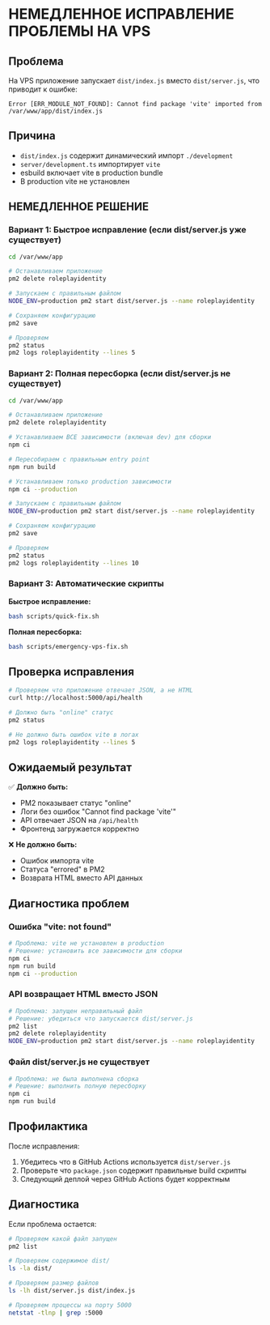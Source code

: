 # НЕМЕДЛЕННОЕ ИСПРАВЛЕНИЕ ПРОБЛЕМЫ НА VPS

## Проблема
На VPS приложение запускает `dist/index.js` вместо `dist/server.js`, что приводит к ошибке:
```
Error [ERR_MODULE_NOT_FOUND]: Cannot find package 'vite' imported from /var/www/app/dist/index.js
```

## Причина
- `dist/index.js` содержит динамический импорт `./development` 
- `server/development.ts` импортирует `vite`
- esbuild включает vite в production bundle
- В production vite не установлен

## НЕМЕДЛЕННОЕ РЕШЕНИЕ

### Вариант 1: Быстрое исправление (если dist/server.js уже существует)

```bash
cd /var/www/app

# Останавливаем приложение
pm2 delete roleplayidentity

# Запускаем с правильным файлом
NODE_ENV=production pm2 start dist/server.js --name roleplayidentity

# Сохраняем конфигурацию
pm2 save

# Проверяем
pm2 status
pm2 logs roleplayidentity --lines 5
```

### Вариант 2: Полная пересборка (если dist/server.js не существует)

```bash
cd /var/www/app

# Останавливаем приложение
pm2 delete roleplayidentity

# Устанавливаем ВСЕ зависимости (включая dev) для сборки
npm ci

# Пересобираем с правильным entry point
npm run build

# Устанавливаем только production зависимости
npm ci --production

# Запускаем с правильным файлом
NODE_ENV=production pm2 start dist/server.js --name roleplayidentity

# Сохраняем конфигурацию
pm2 save

# Проверяем
pm2 status
pm2 logs roleplayidentity --lines 10
```

### Вариант 3: Автоматические скрипты

**Быстрое исправление:**
```bash
bash scripts/quick-fix.sh
```

**Полная пересборка:**
```bash
bash scripts/emergency-vps-fix.sh
```

## Проверка исправления

```bash
# Проверяем что приложение отвечает JSON, а не HTML
curl http://localhost:5000/api/health

# Должно быть "online" статус
pm2 status

# Не должно быть ошибок vite в логах
pm2 logs roleplayidentity --lines 5
```

## Ожидаемый результат

✅ **Должно быть:**
- PM2 показывает статус "online"
- Логи без ошибок "Cannot find package 'vite'"
- API отвечает JSON на `/api/health`
- Фронтенд загружается корректно

❌ **Не должно быть:**
- Ошибок импорта vite
- Статуса "errored" в PM2
- Возврата HTML вместо API данных

## Диагностика проблем

### Ошибка "vite: not found"
```bash
# Проблема: vite не установлен в production
# Решение: установить все зависимости для сборки
npm ci
npm run build
npm ci --production
```

### API возвращает HTML вместо JSON
```bash
# Проблема: запущен неправильный файл
# Решение: убедиться что запускается dist/server.js
pm2 list
pm2 delete roleplayidentity
NODE_ENV=production pm2 start dist/server.js --name roleplayidentity
```

### Файл dist/server.js не существует
```bash
# Проблема: не была выполнена сборка
# Решение: выполнить полную пересборку
npm ci
npm run build
```

## Профилактика

После исправления:
1. Убедитесь что в GitHub Actions используется `dist/server.js`
2. Проверьте что `package.json` содержит правильные build скрипты
3. Следующий деплой через GitHub Actions будет корректным

## Диагностика

Если проблема остается:

```bash
# Проверяем какой файл запущен
pm2 list

# Проверяем содержимое dist/
ls -la dist/

# Проверяем размер файлов
ls -lh dist/server.js dist/index.js

# Проверяем процессы на порту 5000
netstat -tlnp | grep :5000
``` 